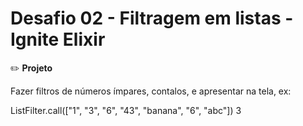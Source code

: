<h1>Desafio 02 - Filtragem em listas - Ignite Elixir</h1>

:pencil2: **Projeto**

Fazer filtros de números ímpares, contalos, e apresentar na tela, ex:

ListFilter.call(["1", "3", "6", "43", "banana", "6", "abc"])
3
